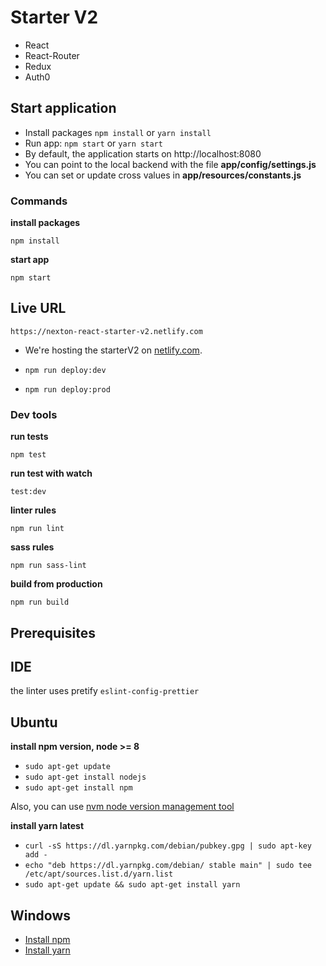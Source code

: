 # Starter V2
- React
- React-Router
- Redux
- Auth0

## Start application

- Install packages `npm install` or `yarn install`
- Run app: `npm start` or `yarn start`
- By default, the application starts on http://localhost:8080
- You can point to the local backend with the file **app/config/settings.js**
- You can set or update cross values in **app/resources/constants.js**

### Commands

**install packages**

```ssh
npm install
```

**start app**

```ssh
npm start
```

## Live URL
```https://nexton-react-starter-v2.netlify.com```
- We're hosting the starterV2 on [netlify.com](https://app.netlify.com/teams/cristiansoria/sites). 

- ```npm run deploy:dev```
- ```npm run deploy:prod```

### Dev tools

**run tests**

```ssh
npm test
```

**run test with watch**

```ssh
test:dev
```

**linter rules**

```ssh
npm run lint
```

**sass rules**

```ssh
npm run sass-lint
```

**build from production**

```ssh
npm run build
```

## Prerequisites

## IDE

the linter uses pretify `eslint-config-prettier`

## Ubuntu

**install npm version, node >= 8**

- `sudo apt-get update`
- `sudo apt-get install nodejs`
- `sudo apt-get install npm`

Also, you can use [nvm node version management tool](https://github.com/creationix/nvm)

**install yarn latest**

- `curl -sS https://dl.yarnpkg.com/debian/pubkey.gpg | sudo apt-key add -`
- `echo "deb https://dl.yarnpkg.com/debian/ stable main" | sudo tee /etc/apt/sources.list.d/yarn.list`
- `sudo apt-get update && sudo apt-get install yarn`

## Windows

- [Install npm](http://blog.teamtreehouse.com/install-node-js-npm-windows)
- [Install yarn](https://yarnpkg.com/lang/en/docs/install/#windows-stable)
